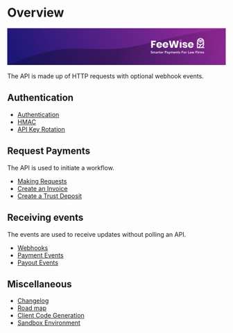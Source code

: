 # Overview

![plot](./images/linkedin.png)

The API is made up of HTTP requests with optional webhook events. 

## Authentication
* [Authentication](./AUTHENTICATION.md)
* [HMAC](./HMAC.md)
* [API Key Rotation](./API_KEY_ROTATION.md)

## Request Payments
The API is used to initiate a workflow.

* [Making Requests](./MAKING_REQUESTS.md)
* [Create an Invoice](./CREATE_AN_INVOICE.md)
* [Create a Trust Deposit](./CREATE_A_TRUST_DEPOSIT.md)

## Receiving events
The events are used to receive updates without polling an API.

* [Webhooks](./WEBHOOKS.md)
* [Payment Events](./PAYMENT_EVENTS.md)
* [Payout Events](./PAYOUT_EVENTS.md)


## Miscellaneous

* [Changelog](./CHANGELOG.md)
* [Road map](./ROADMAP.md)
* [Client Code Generation](./API_CODE_GENERATION.md)
* [Sandbox Environment](./SANDBOX.md)




